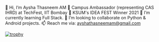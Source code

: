 👋 Hi, I’m Aysha Thasneem AM
🔭 Campus Ambassador (representing CAS IHRD) at TechFest, IIT Bombay
👀 KSUM's IDEA FEST Winner 2021
🌱 I’m currently learning Full Stack.
💞️ I’m looking to collaborate on Python & Android projects. 
📫 Reach me via: ayshathasneemam@gmail.com

[![trophy](https://github-profile-trophy.vercel.app/?username=aysha-thasneem-am&theme=onedark)](https://github.com/ryo-ma/github-profile-trophy)
